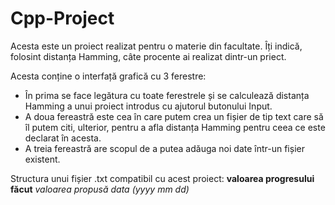 # Cpp-Project
Acesta este un proiect realizat pentru o materie din facultate.
Îți indică, folosint distanța Hamming, câte procente ai realizat dintr-un priect.

Acesta conține o interfață grafică cu 3 ferestre:
  - În prima se face legătura cu toate ferestrele și se calculează distanța Hamming a unui proiect introdus cu ajutorul butonului Input.
  - A doua fereastră este cea în care putem crea un fișier de tip text care să îl putem citi, ulterior, pentru a afla distanța Hamming pentru ceea ce este declarat în acesta.
  - A treia fereastră are scopul de a putea adăuga noi date într-un fișier existent.
  
Structura unui fișier .txt compatibil cu acest proiect:
  **valoarea progresului făcut** *valoarea propusă* *data (yyyy mm dd)*
